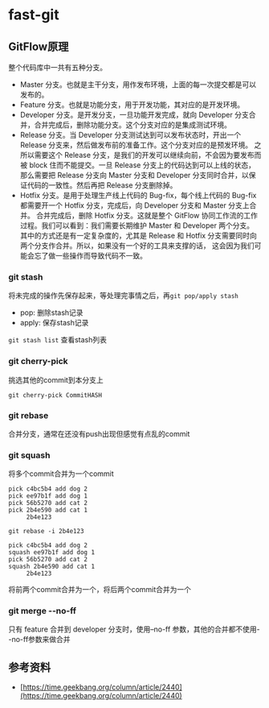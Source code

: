 # fast-git

## GitFlow原理

整个代码库中一共有五种分支。
- Master 分支。也就是主干分支，用作发布环境，上面的每一次提交都是可以发布的。
- Feature 分支。也就是功能分支，用于开发功能，其对应的是开发环境。
- Developer 分支。是开发分支，一旦功能开发完成，就向 Developer 分支合并，合并完成后，删除功能分支。这个分支对应的是集成测试环境。
- Release 分支。当 Developer 分支测试达到可以发布状态时，开出一个 Release 分支来，然后做发布前的准备工作。这个分支对应的是预发环境。
之所以需要这个 Release 分支，是我们的开发可以继续向前，不会因为要发布而被 block 住而不能提交。一旦 Release 分支上的代码达到可以上线的状态， 
那么需要把 Release 分支向 Master 分支和 Developer 分支同时合并，以保证代码的一致性。然后再把 Release 分支删除掉。
- Hotfix 分支。是用于处理生产线上代码的 Bug-fix，每个线上代码的 Bug-fix 都需要开一个 Hotfix 分支，完成后，向 Developer 分支和 Master 分支上合并。
合并完成后，删除 Hotfix 分支。这就是整个 GitFlow 协同工作流的工作过程。我们可以看到：我们需要长期维护 Master 和 Developer 两个分支。
其中的方式还是有一定复杂度的，尤其是 Release 和 Hotfix 分支需要同时向两个分支作合并。所以，如果没有一个好的工具来支撑的话，
这会因为我们可能会忘了做一些操作而导致代码不一致。

### git stash

将未完成的操作先保存起来，等处理完事情之后，再`git pop/apply stash`

- pop: 删除stash记录
- apply: 保存stash记录

`git stash list` 查看stash列表

### git cherry-pick

挑选其他的commit到本分支上

`git cherry-pick CommitHASH`

### git rebase

合并分支，通常在还没有push出现但感觉有点乱的commit


### git squash

将多个commit合并为一个commit

```shell
pick c4bc5b4 add dog 2
pick ee97b1f add dog 1
pick 56b5270 add cat 2
pick 2b4e590 add cat 1
     2b4e123
```

`git rebase -i 2b4e123`

```shell
pick c4bc5b4 add dog 2
squash ee97b1f add dog 1
pick 56b5270 add cat 2
squash 2b4e590 add cat 1
     2b4e123
```

将前两个commit合并为一个，将后两个commit合并为一个

### git merge --no-ff

只有 feature 合并到 developer 分支时，使用–no-ff 参数，其他的合并都不使用--no-ff参数来做合并

## 参考资料

- [https://time.geekbang.org/column/article/2440](https://time.geekbang.org/column/article/2440)